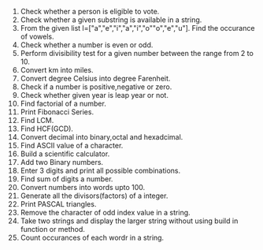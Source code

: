 1. Check whether a person is eligible to vote.
2. Check whether a given substring is available in a string.
3. From the given list l=["a","e","i","a","i","o""o","e","u"]. Find the occurance of vowels.
4. Check whether a number is even or odd.
5. Perform divisibility test for a given number between the range from 2 to 10.
6. Convert km into miles.
7. Convert degree Celsius into degree Farenheit.
8. Check if a number is positive,negative or zero.
9. Check whether given year is leap year or not.
10. Find factorial of a number.
11. Print Fibonacci Series.
12. Find LCM.
13. Find HCF(GCD).
14. Convert decimal into binary,octal and hexadcimal.
15. Find ASCII value of a character.
16. Build a scientific calculator.
17. Add two Binary numbers.
18. Enter 3 digits and print all possible combinations.
19. Find sum of digits a number.
20. Convert numbers into words upto 100.
21. Generate all the divisors(factors) of a integer.
22. Print PASCAL triangles.
23. Remove the character of odd index value in a string.
24. Take two strings and display the larger string without using build in function or method.
25. Count occurances of each wordr in a string.
